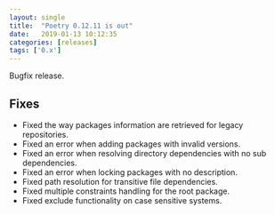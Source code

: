```yaml
---
layout: single
title:  "Poetry 0.12.11 is out"
date:   2019-01-13 10:12:35
categories: [releases]
tags: ['0.x']
---
```


Bugfix release.


## Fixes

- Fixed the way packages information are retrieved for legacy repositories.
- Fixed an error when adding packages with invalid versions.
- Fixed an error when resolving directory dependencies with no sub dependencies.
- Fixed an error when locking packages with no description.
- Fixed path resolution for transitive file dependencies.
- Fixed multiple constraints handling for the root package.
- Fixed exclude functionality on case sensitive systems.
